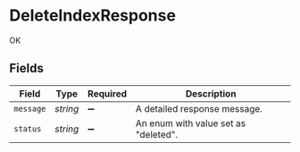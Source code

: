 # DeleteIndexResponse

OK


## Fields

| Field                                | Type                                 | Required                             | Description                          |
| ------------------------------------ | ------------------------------------ | ------------------------------------ | ------------------------------------ |
| `message`                            | *string*                             | :heavy_minus_sign:                   | A detailed response message.         |
| `status`                             | *string*                             | :heavy_minus_sign:                   | An enum with value set as "deleted". |